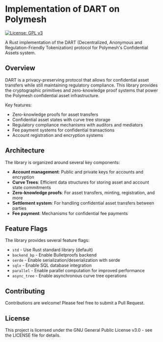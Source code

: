 # Implementation of DART on Polymesh

[![License: GPL v3](https://img.shields.io/badge/License-GPLv3-blue.svg)](https://www.gnu.org/licenses/gpl-3.0)

A Rust implementation of the DART (Decentralized, Anonymous and Regulation-Friendly Tokenization) protocol for Polymesh's Confidential Assets system.

## Overview

DART is a privacy-preserving protocol that allows for confidential asset transfers while still maintaining regulatory compliance. This library provides the cryptographic primitives and zero-knowledge proof systems that power the Polymesh confidential asset infrastructure.

Key features:

- Zero-knowledge proofs for asset transfers
- Confidential asset states with curve tree storage
- Regulatory compliance mechanisms with auditors and mediators
- Fee payment systems for confidential transactions
- Account registration and encryption systems

## Architecture

The library is organized around several key components:

- **Account management**: Public and private keys for accounts and encryption
- **Curve Trees**: Efficient data structures for storing asset and account state commitments
- **Zero-knowledge proofs**: For asset transfers, minting, registration, and more
- **Settlement system**: For handling confidential asset transfers between parties
- **Fee payment**: Mechanisms for confidential fee payments

## Feature Flags

The library provides several feature flags:

- `std` - Use Rust standard library (default)
- `backend_bp` - Enable Bulletproofs backend
- `serde` - Enable serialization/deserialization with serde
- `sqlx` - Enable SQL database integration
- `parallel` - Enable parallel computation for improved performance
- `async_tree` - Enable asynchronous curve tree operations

## Contributing

Contributions are welcome! Please feel free to submit a Pull Request.

## License

This project is licensed under the GNU General Public License v3.0 - see the LICENSE file for details.
